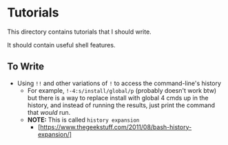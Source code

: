 
# Tutorials

This directory contains tutorials that I should write.

It should contain useful shell features.


## To Write

* Using `!!` and other variations of `!` to access the command-line's history
  * For example, `!-4:s/install/global/p` (probably doesn't work btw) but there
    is a way to replace install with global 4 cmds up in the history, and
    instead of running the results, just print the command that _would_ run.
  * **NOTE:** This is called `history expansion`
    * [https://www.thegeekstuff.com/2011/08/bash-history-expansion/]

